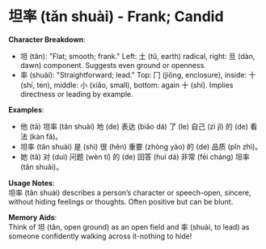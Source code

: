 # **坦率 (tǎn shuài) - Frank; Candid**

**Character Breakdown**:  
- 坦 (tǎn): "Flat; smooth; frank." Left: 土 (tǔ, earth) radical, right: 旦 (dàn, dawn) component. Suggests even ground or openness.  
- 率 (shuài): "Straightforward; lead." Top: 冂 (jiōng, enclosure), inside: 十 (shí, ten), middle: 小 (xiǎo, small), bottom: again 十 (shí). Implies directness or leading by example.

**Examples**:  
- 他 (tā) 坦率 (tǎn shuài) 地 (de) 表达 (biǎo dá) 了 (le) 自己 (zì jǐ) 的 (de) 看法 (kàn fǎ)。  
- 坦率 (tǎn shuài) 是 (shì) 很 (hěn) 重要 (zhòng yào) 的 (de) 品质 (pǐn zhì)。  
- 她 (tā) 对 (duì) 问题 (wèn tí) 的 (de) 回答 (huí dá) 非常 (fēi cháng) 坦率 (tǎn shuài)。

**Usage Notes**:  
坦率 (tǎn shuài) describes a person’s character or speech-open, sincere, without hiding feelings or thoughts. Often positive but can be blunt.

**Memory Aids**:  
Think of 坦 (tǎn, open ground) as an open field and 率 (shuài, to lead) as someone confidently walking across it-nothing to hide!